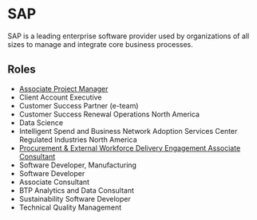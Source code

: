 # SAP

SAP is a leading enterprise software provider used by organizations of all sizes to manage and integrate core business processes.

## Roles

- [Associate Project Manager](../roles/2023_01_SAP_ASSOCIATE_PROJECT_MANAGER.md)
- Client Account Executive
- Customer Success Partner (e-team) 
- Customer Success Renewal Operations North America
- Data Science
- Intelligent Spend and Business Network Adoption Services Center Regulated Industries North America
- [Procurement & External Workforce Delivery Engagement Associate Consultant](../roles/2023_01_SAP_PROCUREMENT_EXPTERNAL_WORKFORCE_DELIVERY_ENGAGEMENT_ASSOCIATE_CONSULTANT.md)
- Software Developer, Manufacturing
- Software Developer
- Associate Consultant
- BTP Analytics and Data Consultant
- Sustainability Software Developer
- Technical Quality Management
